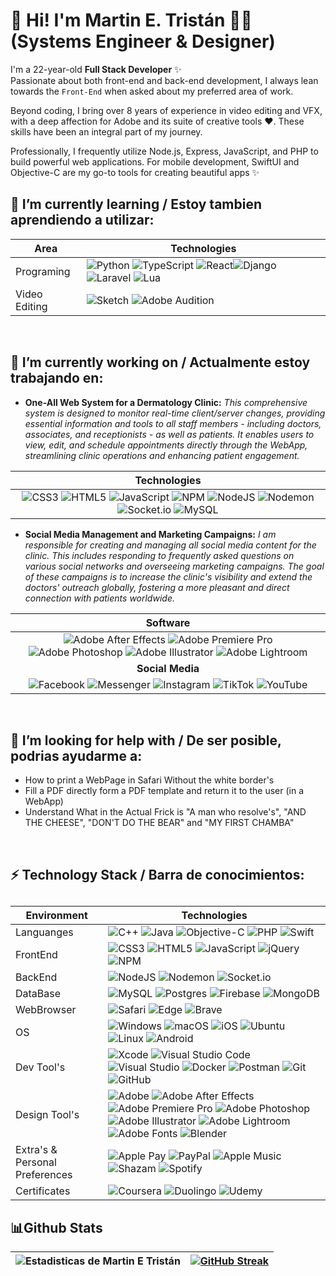 # 👋 Hi! I'm Martin E. Tristán 👨‍💻 (Systems Engineer & Designer)

I'm a 22-year-old **Full Stack Developer** ✨<br>
Passionate about both front-end and back-end development, I always lean towards the `Front-End` when asked about my preferred area of work.

Beyond coding, I bring over 8 years of experience in video editing and VFX, with a deep affection for Adobe and its suite of creative tools ❤️. These skills have been an integral part of my journey.

Professionally, I frequently utilize Node.js, Express, JavaScript, and PHP to build powerful web applications. For mobile development, SwiftUI and Objective-C are my go-to tools for creating beautiful apps ✨


<h2>🌱 I’m currently learning / Estoy tambien aprendiendo a utilizar:</h2>

<div align= "center">

|Area|Technologies|
| ----------- | --- |
|Programing|![Python](https://img.shields.io/badge/python-3670A0?style=for-the-badge&logo=python&logoColor=ffdd54) ![TypeScript](https://img.shields.io/badge/typescript-%23007ACC.svg?style=for-the-badge&logo=typescript&logoColor=white) ![React](https://img.shields.io/badge/react-%2320232a.svg?style=for-the-badge&logo=react&logoColor=%2361DAFB)![Django](https://img.shields.io/badge/django-%23092E20.svg?style=for-the-badge&logo=django&logoColor=white) ![Laravel](https://img.shields.io/badge/laravel-%23FF2D20.svg?style=for-the-badge&logo=laravel&logoColor=white) ![Lua](https://img.shields.io/badge/lua-%232C2D72.svg?style=for-the-badge&logo=lua&logoColor=white)|
|Video Editing|![Sketch](https://img.shields.io/badge/Sketch-FFB387?style=for-the-badge&logo=sketch&logoColor=black) ![Adobe Audition](https://img.shields.io/badge/Adobe%20Audition-9999FF.svg?style=for-the-badge&logo=Adobe%20Audition&logoColor=white)|

</div>
<br>

<h2>🔭 I’m currently working on / Actualmente estoy trabajando en:</h2>

* **One-All Web System for a Dermatology Clinic:** _This comprehensive system is designed to monitor real-time client/server changes, providing essential information and tools to all staff members - including doctors, associates, and receptionists - as well as patients. It enables users to view, edit, and schedule appointments directly through the WebApp, streamlining clinic operations and enhancing patient engagement._

<div align= "center">

|Technologies|
| :---:|
|![CSS3](https://img.shields.io/badge/css3-%231572B6.svg?style=for-the-badge&logo=css3&logoColor=white) ![HTML5](https://img.shields.io/badge/html5-%23E34F26.svg?style=for-the-badge&logo=html5&logoColor=white) ![JavaScript](https://img.shields.io/badge/javascript-%23323330.svg?style=for-the-badge&logo=javascript&logoColor=%23F7DF1E) ![NPM](https://img.shields.io/badge/NPM-%23CB3837.svg?style=for-the-badge&logo=npm&logoColor=white) ![NodeJS](https://img.shields.io/badge/node.js-6DA55F?style=for-the-badge&logo=node.js&logoColor=white) ![Nodemon](https://img.shields.io/badge/NODEMON-%23323330.svg?style=for-the-badge&logo=nodemon&logoColor=%BBDEAD) ![Socket.io](https://img.shields.io/badge/Socket.io-black?style=for-the-badge&logo=socket.io&badgeColor=010101) ![MySQL](https://img.shields.io/badge/mysql-%2300f.svg?style=for-the-badge&logo=mysql&logoColor=white)|

</div>

* **Social Media Management and Marketing Campaigns:** _I am responsible for creating and managing all social media content for the clinic. This includes responding to frequently asked questions on various social networks and overseeing marketing campaigns. The goal of these campaigns is to increase the clinic's visibility and extend the doctors' outreach globally, fostering a more pleasant and direct connection with patients worldwide._

<div align= "center">

|Software|
| :---:|
|![Adobe After Effects](https://img.shields.io/badge/Adobe%20After%20Effects-9999FF.svg?style=for-the-badge&logo=Adobe%20After%20Effects&logoColor=white) ![Adobe Premiere Pro](https://img.shields.io/badge/Adobe%20Premiere%20Pro-9999FF.svg?style=for-the-badge&logo=Adobe%20Premiere%20Pro&logoColor=white) ![Adobe Photoshop](https://img.shields.io/badge/adobe%20photoshop-%2331A8FF.svg?style=for-the-badge&logo=adobe%20photoshop&logoColor=white) ![Adobe Illustrator](https://img.shields.io/badge/adobe%20illustrator-%23FF9A00.svg?style=for-the-badge&logo=adobe%20illustrator&logoColor=white) ![Adobe Lightroom](https://img.shields.io/badge/Adobe%20Lightroom-31A8FF.svg?style=for-the-badge&logo=Adobe%20Lightroom&logoColor=white)|
|**Social Media**|
|![Facebook](https://img.shields.io/badge/Facebook-%231877F2.svg?style=for-the-badge&logo=Facebook&logoColor=white) ![Messenger](https://img.shields.io/badge/Messenger-00B2FF?style=for-the-badge&logo=messenger&logoColor=white) ![Instagram](https://img.shields.io/badge/Instagram-%23E4405F.svg?style=for-the-badge&logo=Instagram&logoColor=white) ![TikTok](https://img.shields.io/badge/TikTok-%23000000.svg?style=for-the-badge&logo=TikTok&logoColor=white) ![YouTube](https://img.shields.io/badge/YouTube-%23FF0000.svg?style=for-the-badge&logo=YouTube&logoColor=white)|


</div>


<br>

<h2>🤔 I’m looking for help with / De ser posible, podrias ayudarme a:</h2>

* How to print a WebPage in Safari Without the white border's
* Fill a PDF directly form a PDF template and return it to the user (in a WebApp)
* Understand What in the Actual Frick is "A man who resolve's", "AND THE CHEESE", "DON'T DO THE BEAR" and "MY FIRST CHAMBA"

<br>

<h2>⚡ Technology Stack / Barra de conocimientos:<h2>



| Environment | Technologies |
| ----------- | ------------ |
|Languanges|![C++](https://img.shields.io/badge/c++-%2300599C.svg?style=for-the-badge&logo=c%2B%2B&logoColor=white) ![Java](https://img.shields.io/badge/java-%23ED8B00.svg?style=for-the-badge&logo=openjdk&logoColor=white)  ![Objective-C](https://img.shields.io/badge/OBJECTIVE--C-%233A95E3.svg?style=for-the-badge&logo=apple&logoColor=white) ![PHP](https://img.shields.io/badge/php-%23777BB4.svg?style=for-the-badge&logo=php&logoColor=white) ![Swift](https://img.shields.io/badge/swift-F54A2A?style=for-the-badge&logo=swift&logoColor=white)|
|FrontEnd| ![CSS3](https://img.shields.io/badge/css3-%231572B6.svg?style=for-the-badge&logo=css3&logoColor=white) ![HTML5](https://img.shields.io/badge/html5-%23E34F26.svg?style=for-the-badge&logo=html5&logoColor=white) ![JavaScript](https://img.shields.io/badge/javascript-%23323330.svg?style=for-the-badge&logo=javascript&logoColor=%23F7DF1E) ![jQuery](https://img.shields.io/badge/jquery-%230769AD.svg?style=for-the-badge&logo=jquery&logoColor=white) ![NPM](https://img.shields.io/badge/NPM-%23CB3837.svg?style=for-the-badge&logo=npm&logoColor=white)|
|BackEnd| ![NodeJS](https://img.shields.io/badge/node.js-6DA55F?style=for-the-badge&logo=node.js&logoColor=white) ![Nodemon](https://img.shields.io/badge/NODEMON-%23323330.svg?style=for-the-badge&logo=nodemon&logoColor=%BBDEAD) ![Socket.io](https://img.shields.io/badge/Socket.io-black?style=for-the-badge&logo=socket.io&badgeColor=010101)|
|DataBase| ![MySQL](https://img.shields.io/badge/mysql-%2300f.svg?style=for-the-badge&logo=mysql&logoColor=white) ![Postgres](https://img.shields.io/badge/postgres-%23316192.svg?style=for-the-badge&logo=postgresql&logoColor=white) ![Firebase](https://img.shields.io/badge/Firebase-039BE5?style=for-the-badge&logo=Firebase&logoColor=white) ![MongoDB](https://img.shields.io/badge/MongoDB-%234ea94b.svg?style=for-the-badge&logo=mongodb&logoColor=white)|
|WebBrowser|![Safari](https://img.shields.io/badge/Safari-000000?style=for-the-badge&logo=Safari&logoColor=white) ![Edge](https://img.shields.io/badge/Edge-0078D7?style=for-the-badge&logo=Microsoft-edge&logoColor=white) ![Brave](https://img.shields.io/badge/Brave-FB542B?style=for-the-badge&logo=Brave&logoColor=white)|
|OS| ![Windows](https://img.shields.io/badge/Windows-0078D6?style=for-the-badge&logo=windows&logoColor=white) ![macOS](https://img.shields.io/badge/mac%20os-000000?style=for-the-badge&logo=macos&logoColor=F0F0F0) ![iOS](https://img.shields.io/badge/iOS-000000?style=for-the-badge&logo=ios&logoColor=white) ![Ubuntu](https://img.shields.io/badge/Ubuntu-E95420?style=for-the-badge&logo=ubuntu&logoColor=white) ![Linux](https://img.shields.io/badge/Linux-FCC624?style=for-the-badge&logo=linux&logoColor=black) ![Android](https://img.shields.io/badge/Android-3DDC84?style=for-the-badge&logo=android&logoColor=white)|
|Dev Tool's| ![Xcode](https://img.shields.io/badge/Xcode-007ACC?style=for-the-badge&logo=Xcode&logoColor=white) ![Visual Studio Code](https://img.shields.io/badge/Visual%20Studio%20Code-0078d7.svg?style=for-the-badge&logo=visual-studio-code&logoColor=white) ![Visual Studio](https://img.shields.io/badge/Visual%20Studio-5C2D91.svg?style=for-the-badge&logo=visual-studio&logoColor=white)  ![Docker](https://img.shields.io/badge/docker-%230db7ed.svg?style=for-the-badge&logo=docker&logoColor=white) ![Postman](https://img.shields.io/badge/Postman-FF6C37?style=for-the-badge&logo=postman&logoColor=white) ![Git](https://img.shields.io/badge/git-%23F05033.svg?style=for-the-badge&logo=git&logoColor=white) ![GitHub](https://img.shields.io/badge/github-%23121011.svg?style=for-the-badge&logo=github&logoColor=white)|
|Design Tool's| ![Adobe](https://img.shields.io/badge/adobe-%23FF0000.svg?style=for-the-badge&logo=adobe&logoColor=white) ![Adobe After Effects](https://img.shields.io/badge/Adobe%20After%20Effects-9999FF.svg?style=for-the-badge&logo=Adobe%20After%20Effects&logoColor=white) ![Adobe Premiere Pro](https://img.shields.io/badge/Adobe%20Premiere%20Pro-9999FF.svg?style=for-the-badge&logo=Adobe%20Premiere%20Pro&logoColor=white) ![Adobe Photoshop](https://img.shields.io/badge/adobe%20photoshop-%2331A8FF.svg?style=for-the-badge&logo=adobe%20photoshop&logoColor=white) ![Adobe Illustrator](https://img.shields.io/badge/adobe%20illustrator-%23FF9A00.svg?style=for-the-badge&logo=adobe%20illustrator&logoColor=white) ![Adobe Lightroom](https://img.shields.io/badge/Adobe%20Lightroom-31A8FF.svg?style=for-the-badge&logo=Adobe%20Lightroom&logoColor=white) ![Adobe Fonts](https://img.shields.io/badge/Adobe%20Fonts-000B1D.svg?style=for-the-badge&logo=Adobe%20Fonts&logoColor=white) ![Blender](https://img.shields.io/badge/blender-%23F5792A.svg?style=for-the-badge&logo=blender&logoColor=white)|
|Extra's & Personal Preferences| ![Apple Pay](https://img.shields.io/badge/ApplePay-000000.svg?style=for-the-badge&logo=Apple-Pay&logoColor=white) ![PayPal](https://img.shields.io/badge/PayPal-00457C?style=for-the-badge&logo=paypal&logoColor=white) ![Apple Music](https://img.shields.io/badge/Apple_Music-9933CC?style=for-the-badge&logo=apple-music&logoColor=white) ![Shazam](https://img.shields.io/badge/shazam-1476FE?style=for-the-badge&logo=shazam&logoColor=white) ![Spotify](https://img.shields.io/badge/Spotify-1ED760?style=for-the-badge&logo=spotify&logoColor=white)|
|Certificates|![Coursera](https://img.shields.io/badge/Coursera-%230056D2.svg?style=for-the-badge&logo=Coursera&logoColor=white) ![Duolingo](https://img.shields.io/badge/Duolingo-%234DC730.svg?style=for-the-badge&logo=Duolingo&logoColor=white) ![Udemy](https://img.shields.io/badge/Udemy-A435F0?style=for-the-badge&logo=Udemy&logoColor=white)|

<h2>📊Github Stats</h2>

| ![Estadisticas de Martin E Tristán](https://github-readme-stats.vercel.app/api?username=MartinETristan&show_icons=true&theme=chartreuse-dark) | [![GitHub Streak](https://streak-stats.demolab.com/?user=MartinETristan&theme=chartreuse-dark)](https://git.io/streak-stats) |
| --- | --- |



<br>



<!-- 
Libreria con efectos para ReadMe.md:
https://github.com/coderjojo/creative-profile-readme

Etiquetas (Markdown Badges):
https://github.com/Ileriayo/markdown-badges

Estadisticas:
https://github.com/anuraghazra/github-readme-stats

Iconos de App:
https://marwin1991.github.io/profile-technology-icons/


Plataformas de Hosting
![Vercel](https://img.shields.io/badge/vercel-%23000000.svg?style=for-the-badge&logo=vercel&logoColor=white)
![DigitalOcean](https://img.shields.io/badge/DigitalOcean-%230167ff.svg?style=for-the-badge&logo=digitalOcean&logoColor=white)
![Firebase](https://img.shields.io/badge/firebase-%23039BE5.svg?style=for-the-badge&logo=firebase)

-->

